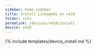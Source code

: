 ```yaml
---
sidebar: home_sidebar
title: Install LineageOS on v410
folder: info
permalink: /devices/v410/install
device: v410
---
```

{% include templates/device_install.md %}
